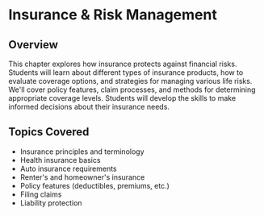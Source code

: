 # Insurance & Risk Management

## Overview

This chapter explores how insurance protects against financial risks. Students will learn about different types of insurance products, how to evaluate coverage options, and strategies for managing various life risks. We'll cover policy features, claim processes, and methods for determining appropriate coverage levels. Students will develop the skills to make informed decisions about their insurance needs.

## Topics Covered
- Insurance principles and terminology
- Health insurance basics
- Auto insurance requirements
- Renter's and homeowner's insurance
- Policy features (deductibles, premiums, etc.)
- Filing claims
- Liability protection
